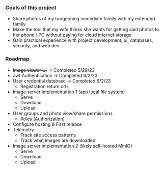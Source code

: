 ### Goals of this project
* Share photos of my burgeoning immediate family with my extended family
* Make the tool that my wife thinks she wants for getting said photos to her phone / PC without paying for cloud internet storage
* Gain practical experience with project development, ui, databases, security, and web dev


### Roadmap
* ~~Image viewer UI~~ &rarr; Completed 5/29/23
* Jwt Authentication &rarr; Completed 6/2/23
* User credential database &rarr; Completed 6/2/23
  * Registration return urls
* Image server implementation 1 (app local file system)
  * Serve
  * Download
  * Upload
* User groups and photo view/share permissions
  * Roles (Authorization)
* Configure hosting & First release
* Telemetry
  * Track site access patterns
  * Track what images are downloaded
* Image server implementation 2 (likely self-hosted MinIO)
    * Serve
    * Download
    * Upload
